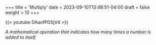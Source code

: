 +++
title = 'Multiply'
date = 2023-09-10T13:48:51-04:00
draft = false
weight = 10
+++

{{< youtube DAaofPDSjV4 >}}

*A mathematical operation that indicates how many times a number is added to itself.*